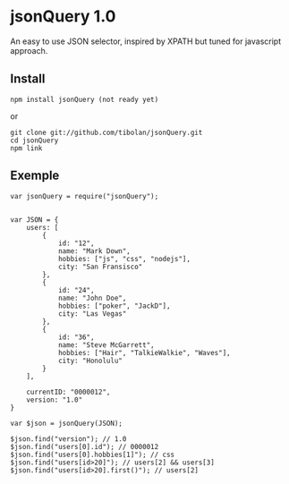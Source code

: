 # jsonQuery 1.0

An easy to use JSON selector, inspired by XPATH but tuned for javascript approach.

## Install

    npm install jsonQuery (not ready yet)

or

    git clone git://github.com/tibolan/jsonQuery.git
    cd jsonQuery
    npm link

## Exemple

    var jsonQuery = require("jsonQuery");


    var JSON = {
        users: [
            {
                id: "12",
                name: "Mark Down",
                hobbies: ["js", "css", "nodejs"],
                city: "San Fransisco"
            },
            {
                id: "24",
                name: "John Doe",
                hobbies: ["poker", "JackD"],
                city: "Las Vegas"
            },
            {
                id: "36",
                name: "Steve McGarrett",
                hobbies: ["Hair", "TalkieWalkie", "Waves"],
                city: "Honolulu"
            }
        ],

        currentID: "0000012",
        version: "1.0"
    }

    var $json = jsonQuery(JSON);

    $json.find("version"); // 1.0
    $json.find("users[0].id"); // 0000012
    $json.find("users[0].hobbies[1]"); // css
    $json.find("users[id>20]"); // users[2] && users[3]
    $json.find("users[id>20].first()"); // users[2]



